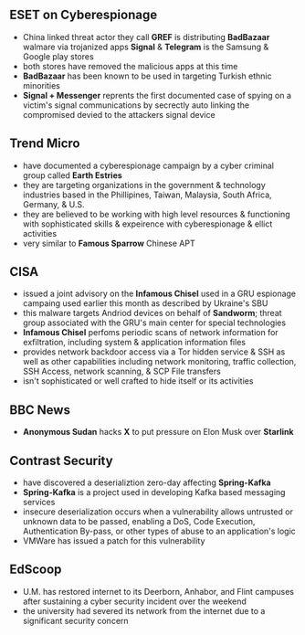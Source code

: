 ## ESET on Cyberespionage
* China linked threat actor they call **GREF** is distributing **BadBazaar** walmare via trojanized apps **Signal** & **Telegram** is the Samsung & Google play stores
* both stores have removed the malicious apps at this time
* **BadBazaar** has been known to be used in targeting Turkish ethnic minorities
* **Signal + Messenger** reprents the first documented case of spying on a victim's signal communications by secrectly auto linking the compromised devied to the attackers signal device

## Trend Micro
* have documented a cyberespionage campaign by a cyber criminal group called **Earth Estries**
* they are targeting organizations in the government & technology industries based in the Phillipines, Taiwan, Malaysia, South Africa, Germany, & U.S.
* they are believed to be working with high level resources & functioning with sophisticated skills & expeirence with cyberespionage & ellict activities
* very similar to **Famous Sparrow** Chinese APT

## CISA
* issued a joint advisory on the **Infamous Chisel** used in a GRU espionage campaing used earlier this month as described by Ukraine's SBU
* this malware targets Andriod devices on behalf of **Sandworm**; threat group associated with the GRU's main center for special technologies
* **Infamous Chisel** perfoms periodic scans of network information for exfiltration, including system & application information files
* provides network backdoor access via a Tor hidden service & SSH as well as other capabilities including network monitoring, traffic collection, SSH Access, network scanning, & SCP File transfers
* isn't sophisticated or well crafted to hide itself or its activities

## BBC News
* **Anonymous Sudan** hacks **X** to put pressure on Elon Musk over **Starlink**

## Contrast Security
* have discovered a deserializtion zero-day affecting **Spring-Kafka**
* **Spring-Kafka** is a project used in developing Kafka based messaging services
* insecure deserialization occurs when a vulnerability allows untrusted or unknown data to be passed, enabling a DoS, Code Execution, Authentication By-pass, or other types of abuse to an application's logic
* VMWare has issued a patch for this vulnerability

## EdScoop
* U.M. has restored internet to its Deerborn, Anhabor, and Flint campuses after sustaining a cyber security incident over the weekend
* the university had severed its network from the internet due to a significant security concern
